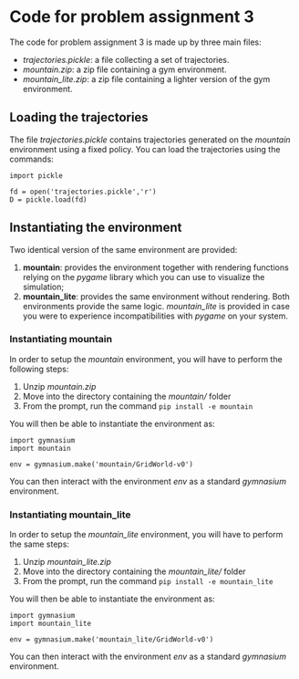 # Code for problem assignment 3

The code for problem assignment 3 is made up by three main files:

- *trajectories.pickle*: a file collecting a set of trajectories.
- *mountain.zip*: a zip file containing a gym environment.
- *mountain_lite.zip*: a zip file containing a lighter version of the gym environment.

## Loading the trajectories

The file *trajectories.pickle* contains trajectories generated on the *mountain* environment using a fixed policy. You
can load the trajectories using the commands:

```
import pickle

fd = open('trajectories.pickle','r')
D = pickle.load(fd)
```

## Instantiating the environment

Two identical version of the same environment are provided:

1. **mountain**: provides the environment together with rendering functions relying on the *pygame* library which you
   can use to visualize the simulation;
2. **mountain_lite**: provides the same environment without rendering.
   Both environments provide the same logic. *mountain_lite* is provided in case you were to experience
   incompatibilities with *pygame* on your system.

### Instantiating mountain

In order to setup the *mountain* environment, you will have to perform the following steps:

1. Unzip *mountain.zip*
2. Move into the directory containing the *mountain/* folder
3. From the prompt, run the command  ```pip install -e mountain```

You will then be able to instantiate the environment as:

```
import gymnasium
import mountain

env = gymnasium.make('mountain/GridWorld-v0')
```

You can then interact with the environment *env* as a standard *gymnasium* environment.

### Instantiating mountain_lite

In order to setup the *mountain_lite* environment, you will have to perform the same steps:

1. Unzip *mountain_lite.zip*
2. Move into the directory containing the *mountain_lite/* folder
3. From the prompt, run the command  ```pip install -e mountain_lite```

You will then be able to instantiate the environment as:

```
import gymnasium
import mountain_lite

env = gymnasium.make('mountain_lite/GridWorld-v0')
```

You can then interact with the environment *env* as a standard *gymnasium* environment.




